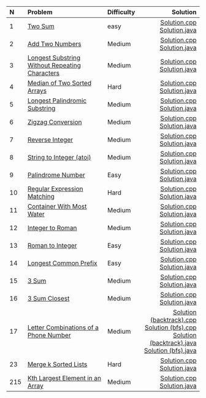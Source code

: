 N|Problem|Difficulty|Solution
:-|:-|:-|-:
1|[Two Sum](https://leetcode.com/problems/two-sum/)|easy|[Solution.cpp](https://github.com/andy489/Data_Structures_and_Algorithms/blob/master/6%20%E2%80%93%20Practice/leet%20code/001.%20Two%20Sum.cpp)<br>[Solution.java](https://github.com/andy489/Data_Structures_and_Algorithms/blob/master/6%20%E2%80%93%20Practice/leet%20code/001.%20Two%20Sum.java)
2|[Add Two Numbers](https://github.com/andy489/Data_Structures_and_Algorithms/blob/master/6%20%E2%80%93%20Practice/leet%20code/002.%20Add%20Two%20Numbers.cpp)|Medium|[Solution.cpp](https://github.com/andy489/Data_Structures_and_Algorithms/blob/master/6%20%E2%80%93%20Practice/leet%20code/002.%20Add%20Two%20Numbers.cpp)<br>[Solution.java](https://github.com/andy489/Data_Structures_and_Algorithms/blob/master/6%20%E2%80%93%20Practice/leet%20code/002.%20Add%20Two%20Numbers.java)
3|[Longest Substring Without Repeating Characters](https://leetcode.com/problems/longest-substring-without-repeating-characters/)|Medium|[Solution.cpp](https://github.com/andy489/Data_Structures_and_Algorithms/blob/master/6%20%E2%80%93%20Practice/leet%20code/003.%20Longest%20Substring%20Without%20Repeating%20Characters.cpp)<br>[Solution.java](https://github.com/andy489/Data_Structures_and_Algorithms/blob/master/6%20%E2%80%93%20Practice/leet%20code/003.%20Longest%20Substring%20Without%20Repeating%20Characters.java)
4|[Median of Two Sorted Arrays](https://leetcode.com/problems/median-of-two-sorted-arrays/)|Hard|[Solution.cpp](https://github.com/andy489/Data_Structures_and_Algorithms/blob/master/6%20%E2%80%93%20Practice/leet%20code/004.%20Median%20of%20Two%20Sorted%20Arrays.cpp)<br>[Solution.java](https://github.com/andy489/Data_Structures_and_Algorithms/blob/master/6%20%E2%80%93%20Practice/leet%20code/004.%20Median%20of%20Two%20Sorted%20Arrays.java)
5|[Longest Palindromic Substring](https://leetcode.com/problems/longest-palindromic-substring/)|Medium|[Solution.cpp](https://github.com/andy489/Data_Structures_and_Algorithms/blob/master/6%20%E2%80%93%20Practice/leet%20code/005.%20Longest%20Palindromic%20Substring.cpp)<br>[Solution.java](https://github.com/andy489/Data_Structures_and_Algorithms/blob/master/6%20%E2%80%93%20Practice/leet%20code/005.%20Longest%20Palindromic%20Substring.java)
6|[Zigzag Conversion](https://leetcode.com/problems/zigzag-conversion/)|Medium|[Solution.cpp](https://github.com/andy489/Data_Structures_and_Algorithms/blob/master/6%20%E2%80%93%20Practice/leet%20code/006.%20ZigZag%20Conversion.cpp)<br>[Solution.java](https://github.com/andy489/Data_Structures_and_Algorithms/blob/master/6%20%E2%80%93%20Practice/leet%20code/006.%20ZigZag%20Conversion.java)
7|[Reverse Integer](https://leetcode.com/problems/reverse-integer/)|Medium|[Solution.cpp](https://github.com/andy489/Data_Structures_and_Algorithms/blob/master/6%20%E2%80%93%20Practice/leet%20code/007.%20Reverse%20Integer.cpp)<br>[Solution.java](https://github.com/andy489/Data_Structures_and_Algorithms/blob/master/6%20%E2%80%93%20Practice/leet%20code/007.%20Reverse%20Integer.java)
8|[String to Integer (atoi)](https://leetcode.com/problems/string-to-integer-atoi/)|Medium|[Solution.cpp](https://github.com/andy489/Data_Structures_and_Algorithms/blob/master/6%20%E2%80%93%20Practice/leet%20code/008.%20String%20to%20Integer%20(atoi).cpp)<br>[Solution.java](https://github.com/andy489/Data_Structures_and_Algorithms/blob/master/6%20%E2%80%93%20Practice/leet%20code/008.%20String%20to%20Integer%20(atoi).java)
9|[Palindrome Number](https://leetcode.com/problems/palindrome-number/)|Easy|[Solution.cpp](https://github.com/andy489/Data_Structures_and_Algorithms/blob/master/6%20%E2%80%93%20Practice/leet%20code/009.%20%20Palindrome%20Number.cpp)<br>[Solution.java](https://github.com/andy489/Data_Structures_and_Algorithms/blob/master/6%20%E2%80%93%20Practice/leet%20code/009.%20Palindrome%20Number.java)
10|[Regular Expression Matching](https://leetcode.com/problems/regular-expression-matching/)|Hard|[Solution.cpp](https://github.com/andy489/Data_Structures_and_Algorithms/blob/master/6%20%E2%80%93%20Practice/leet%20code/010.%20Regular%20Expression%20Matching.cpp)<br>[Solution.java](https://github.com/andy489/Data_Structures_and_Algorithms/blob/master/6%20%E2%80%93%20Practice/leet%20code/010.%20Regular%20Expression%20Matching.java)
11|[Container With Most Water](https://leetcode.com/problems/container-with-most-water/)|Medium|[Solution.cpp](https://github.com/andy489/Data_Structures_and_Algorithms/blob/master/6%20%E2%80%93%20Practice/leet%20code/011.%20Container%20With%20Most%20Water.cpp)<br>[Solution.java](https://github.com/andy489/Data_Structures_and_Algorithms/blob/master/6%20%E2%80%93%20Practice/leet%20code/011.%20Container%20With%20Most%20Water.java)
12|[Integer to Roman](https://leetcode.com/problems/integer-to-roman/)|Medium|[Solution.cpp](https://github.com/andy489/Data_Structures_and_Algorithms/blob/master/6%20%E2%80%93%20Practice/leet%20code/012.%20Integer%20to%20Roman.cpp)<br>[Solution.java](https://github.com/andy489/Data_Structures_and_Algorithms/blob/master/6%20%E2%80%93%20Practice/leet%20code/012.%20Integer%20to%20Roman.java)
13|[Roman to Integer](https://leetcode.com/problems/roman-to-integer/)|Easy|[Solution.cpp](https://github.com/andy489/Data_Structures_and_Algorithms/blob/master/6%20%E2%80%93%20Practice/leet%20code/013.%20Roman%20to%20Integer.cpp)<br>[Solution.java](https://github.com/andy489/Data_Structures_and_Algorithms/blob/master/6%20%E2%80%93%20Practice/leet%20code/013.%20Roman%20to%20Integer.java)
14|[Longest Common Prefix](https://leetcode.com/problems/longest-common-prefix/)|Easy|[Solution.cpp](https://github.com/andy489/Data_Structures_and_Algorithms/blob/master/6%20%E2%80%93%20Practice/leet%20code/014.%20Longest%20Common%20Prefix.cpp)<br>[Solution.java](https://github.com/andy489/Data_Structures_and_Algorithms/blob/master/6%20%E2%80%93%20Practice/leet%20code/014.%20Longest%20Common%20Prefix.java)
15|[3 Sum](https://leetcode.com/problems/3sum/)|Medium|[Solution.cpp](https://github.com/andy489/Data_Structures_and_Algorithms/blob/master/6%20%E2%80%93%20Practice/leet%20code/015.%203Sum.cpp)<br>[Solution.java](https://github.com/andy489/Data_Structures_and_Algorithms/blob/master/6%20%E2%80%93%20Practice/leet%20code/015.%203Sum.java)
16|[3 Sum Closest](https://leetcode.com/problems/3sum-closest/)|Medium|[Solution.cpp](https://github.com/andy489/Data_Structures_and_Algorithms/blob/master/6%20%E2%80%93%20Practice/leet%20code/016.%203Sum%20Closest.cpp)<br>[Solution.java](https://github.com/andy489/Data_Structures_and_Algorithms/blob/master/6%20%E2%80%93%20Practice/leet%20code/016.%203Sum%20Closest.java)
17|[Letter Combinations of a Phone Number](https://leetcode.com/problems/letter-combinations-of-a-phone-number/)|Medium|[Solution (backtrack).cpp](https://github.com/andy489/Data_Structures_and_Algorithms/blob/master/6%20%E2%80%93%20Practice/leet%20code/017.%20Letter%20Combinations%20of%20a%20Phone%20Number%20(backtrack%2C%20dfs).cpp)<br>[Solution (bfs).cpp](https://github.com/andy489/Data_Structures_and_Algorithms/blob/master/6%20%E2%80%93%20Practice/leet%20code/017.%20Letter%20Combinations%20of%20a%20Phone%20Number%20(bfs).cpp)<br>[Solution (backtrack).java](https://github.com/andy489/Data_Structures_and_Algorithms/blob/master/6%20%E2%80%93%20Practice/leet%20code/017.%20Letter%20Combinations%20of%20a%20Phone%20Number%20(backtrack%2C%20dfs).java)<br>[Solution (bfs).java](https://github.com/andy489/Data_Structures_and_Algorithms/blob/master/6%20%E2%80%93%20Practice/leet%20code/017.%20Letter%20Combinations%20of%20a%20Phone%20Number%20(bfs).java)
23|[Merge k Sorted Lists](https://leetcode.com/problems/merge-k-sorted-lists/)|Hard|[Solution.cpp](https://github.com/andy489/Data_Structures_and_Algorithms/blob/master/6%20%E2%80%93%20Practice/leet%20code/023.%20Merge%20k%20Sorted%20Lists.cpp)<br>[Solution.java](https://github.com/andy489/Data_Structures_and_Algorithms/blob/master/6%20%E2%80%93%20Practice/leet%20code/023.%20Merge%20k%20Sorted%20Lists.java)
215|[Kth Largest Element in an Array](https://leetcode.com/problems/kth-largest-element-in-an-array/)|Medium|[Solution.cpp]()<br>[Solution.java](https://github.com/andy489/Data_Structures_and_Algorithms/blob/master/6%20%E2%80%93%20Practice/leet%20code/215.%20Kth%20Largest%20Element%20in%20an%20Array.java)
